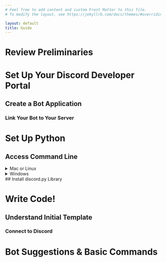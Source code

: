 ```yaml
---
# Feel free to add content and custom Front Matter to this file.
# To modify the layout, see https://jekyllrb.com/docs/themes/#overriding-theme-defaults

layout: default
title: Guide
---
```

# Review Preliminaries
# Set Up Your Discord Developer Portal
## Create a Bot Application
### Link Your Bot to Your Server

# Set Up Python
## Access Command Line
<details>
<summary>Mac or Linux</summary>
TO-DO: add specifics
</details>
<details>
<summary>Windows</summary>
TO-DO: add specifics
</details>
## Install discord.py Library

# Write Code!
## Understand Initial Template
### Connect to Discord

# Bot Suggestions & Basic Commands
